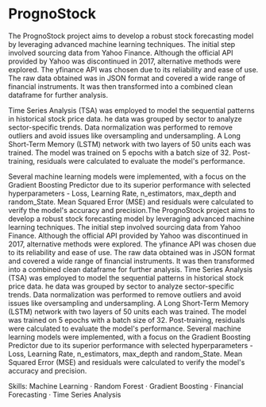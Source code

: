 # PrognoStock

The PrognoStock project aims to develop a robust stock forecasting model by leveraging advanced machine learning techniques. The initial step involved sourcing data from Yahoo Finance. Although the official API provided by Yahoo was discontinued in 2017, alternative methods were explored. The yfinance API was chosen due to its reliability and ease of use. The raw data obtained was in JSON format and covered a wide range of financial instruments. It was then transformed into a combined clean dataframe for further analysis.

Time Series Analysis (TSA) was employed to model the sequential patterns in historical stock price data. he data was grouped by sector to analyze sector-specific trends. Data normalization was performed to remove outliers and avoid issues like oversampling and undersampling. A Long Short-Term Memory (LSTM) network with two layers of 50 units each was trained. The model was trained on 5 epochs with a batch size of 32. Post-training, residuals were calculated to evaluate the model's performance.

Several machine learning models were implemented, with a focus on the Gradient Boosting Predictor due to its superior performance with selected hyperparameters - Loss, Learning Rate, n_estimators, max_depth and random_State. Mean Squared Error (MSE) and residuals were calculated to verify the model's accuracy and precision.The PrognoStock project aims to develop a robust stock forecasting model by leveraging advanced machine learning techniques. The initial step involved sourcing data from Yahoo Finance. Although the official API provided by Yahoo was discontinued in 2017, alternative methods were explored. The yfinance API was chosen due to its reliability and ease of use. The raw data obtained was in JSON format and covered a wide range of financial instruments. It was then transformed into a combined clean dataframe for further analysis. Time Series Analysis (TSA) was employed to model the sequential patterns in historical stock price data. he data was grouped by sector to analyze sector-specific trends. Data normalization was performed to remove outliers and avoid issues like oversampling and undersampling. A Long Short-Term Memory (LSTM) network with two layers of 50 units each was trained. The model was trained on 5 epochs with a batch size of 32. Post-training, residuals were calculated to evaluate the model's performance. Several machine learning models were implemented, with a focus on the Gradient Boosting Predictor due to its superior performance with selected hyperparameters - Loss, Learning Rate, n_estimators, max_depth and random_State. Mean Squared Error (MSE) and residuals were calculated to verify the model's accuracy and precision.

Skills: Machine Learning · Random Forest · Gradient Boosting · Financial Forecasting · Time Series Analysis
